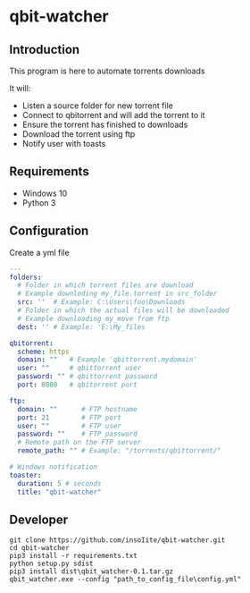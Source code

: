 # qbit-watcher

## Introduction

This program is here to automate torrents downloads

It will:

* Listen a source folder for new torrent file
* Connect to qbitorrent and will add the torrent to it
* Ensure the torrent has finished to downloads
* Download the torrent using ftp
* Notify user with toasts

## Requirements

* Windows 10
* Python 3

## Configuration

Create a yml file

```yml
---
folders:
  # Folder in which torrent files are download
  # Example downloding my_file.torrent in src_folder
  src: ''  # Example: C:\Users\foo\Downloads
  # Folder in which the actual files will be downloaded
  # Example downloading my_move from ftp
  dest: '' # Example: 'E:\My_files

qbitorrent:
  scheme: https
  domain: ""   # Example 'qbittorrent.mydomain'
  user: ""     # qbittorrent user
  password: "" # qbittorrent password
  port: 8080   # qbitorrent port

ftp:
  domain: ""      # FTP hostname
  port: 21        # FTP port
  user: ""        # FTP user
  password: ""    # FTP password
  # Remote path on the FTP server
  remote_path: "" # Example: "/torrents/qbittorrent/"

# Windows notification
toaster:
  duration: 5 # seconds
  title: "qbit-watcher"
```

## Developer

```
git clone https://github.com/insoIite/qbit-watcher.git
cd qbit-watcher
pip3 install -r requirements.txt
python setup.py sdist
pip3 install dist\qbit_watcher-0.1.tar.gz
qbit_watcher.exe --config "path_to_config_file\config.yml"
```
